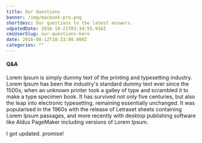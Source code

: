 ```yaml
---
title: Our Questions
banner: /img/macbook-pro.png
shortdesc: Our questions to the latest answers.
udpatedDate: 2016-10-21T03:34:55.916Z
cmsUserSlug: our-questions-here
date: 2016-08-12T10:33:00.000Z
categories: ""
---
```


#### Q&A
Lorem Ipsum is simply dummy text of the printing and typesetting industry. Lorem Ipsum has been the industry's standard dummy text ever since the 1500s, when an unknown printer took a galley of type and scrambled it to make a type specimen book. It has survived not only five centuries, but also the leap into electronic typesetting, remaining essentially unchanged. It was popularised in the 1960s with the release of Letraset sheets containing Lorem Ipsum passages, and more recently with desktop publishing software like Aldus PageMaker including versions of Lorem Ipsum. 

I got updated. promise!